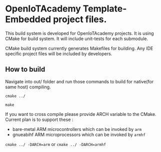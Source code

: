 # OpenIoTAcademy Template-Embedded project files.

This build system is developed for OpenIoTAcademy projects. It is using CMake for build system. It will include unit-tests for each submodule.

CMake build system currently generates Makefiles for building. Any IDE specific project files will be included by developers.

## How to build

Navigate into out/ folder and run those commands to build for native(for same host) compiling.

`cmake ../`

`make`

If you want to cross compile please provide ARCH variable to the CMake. 
Current plan is to support these : 

* bare-metal ARM microcontrollers which can be invoked by `arm`
* gnueabihf ARM microprocessors which can be invoked by `armhf`

`cmake ../ -DARCH=arm` or `cmake ../ -DARCH=armhf`
